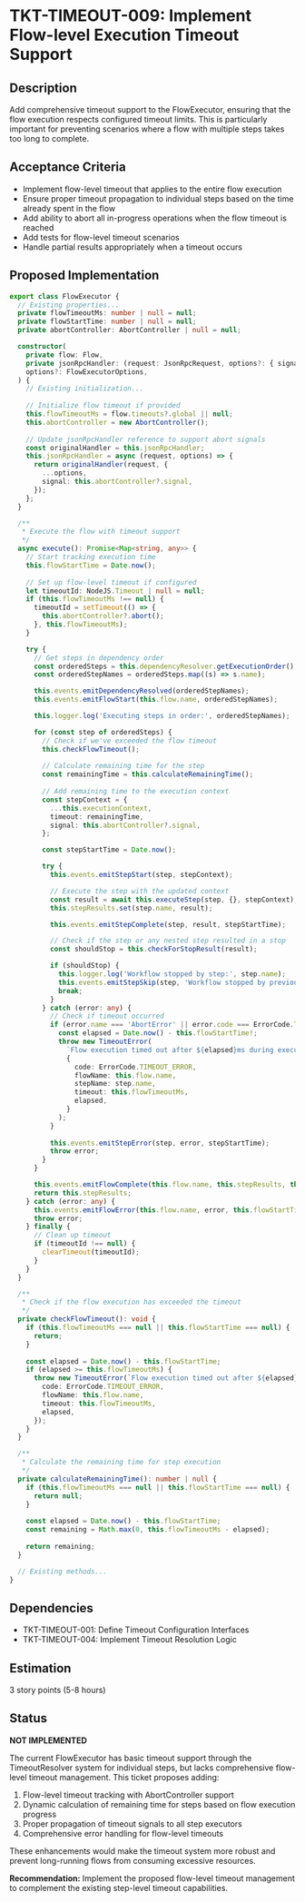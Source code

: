 # TKT-TIMEOUT-009: Implement Flow-level Execution Timeout Support

## Description

Add comprehensive timeout support to the FlowExecutor, ensuring that the flow execution respects configured timeout limits. This is particularly important for preventing scenarios where a flow with multiple steps takes too long to complete.

## Acceptance Criteria

- Implement flow-level timeout that applies to the entire flow execution
- Ensure proper timeout propagation to individual steps based on the time already spent in the flow
- Add ability to abort all in-progress operations when the flow timeout is reached
- Add tests for flow-level timeout scenarios
- Handle partial results appropriately when a timeout occurs

## Proposed Implementation

```typescript
export class FlowExecutor {
  // Existing properties...
  private flowTimeoutMs: number | null = null;
  private flowStartTime: number | null = null;
  private abortController: AbortController | null = null;

  constructor(
    private flow: Flow,
    private jsonRpcHandler: (request: JsonRpcRequest, options?: { signal?: AbortSignal }) => Promise<any>,
    options?: FlowExecutorOptions,
  ) {
    // Existing initialization...
    
    // Initialize flow timeout if provided
    this.flowTimeoutMs = flow.timeouts?.global || null;
    this.abortController = new AbortController();
    
    // Update jsonRpcHandler reference to support abort signals
    const originalHandler = this.jsonRpcHandler;
    this.jsonRpcHandler = async (request, options) => {
      return originalHandler(request, {
        ...options,
        signal: this.abortController?.signal,
      });
    };
  }

  /**
   * Execute the flow with timeout support
   */
  async execute(): Promise<Map<string, any>> {
    // Start tracking execution time
    this.flowStartTime = Date.now();
    
    // Set up flow-level timeout if configured
    let timeoutId: NodeJS.Timeout | null = null;
    if (this.flowTimeoutMs !== null) {
      timeoutId = setTimeout(() => {
        this.abortController?.abort();
      }, this.flowTimeoutMs);
    }

    try {
      // Get steps in dependency order
      const orderedSteps = this.dependencyResolver.getExecutionOrder();
      const orderedStepNames = orderedSteps.map((s) => s.name);

      this.events.emitDependencyResolved(orderedStepNames);
      this.events.emitFlowStart(this.flow.name, orderedStepNames);

      this.logger.log('Executing steps in order:', orderedStepNames);

      for (const step of orderedSteps) {
        // Check if we've exceeded the flow timeout
        this.checkFlowTimeout();
        
        // Calculate remaining time for the step
        const remainingTime = this.calculateRemainingTime();
        
        // Add remaining time to the execution context
        const stepContext = {
          ...this.executionContext,
          timeout: remainingTime,
          signal: this.abortController?.signal,
        };

        const stepStartTime = Date.now();

        try {
          this.events.emitStepStart(step, stepContext);

          // Execute the step with the updated context
          const result = await this.executeStep(step, {}, stepContext);
          this.stepResults.set(step.name, result);

          this.events.emitStepComplete(step, result, stepStartTime);

          // Check if the step or any nested step resulted in a stop
          const shouldStop = this.checkForStopResult(result);

          if (shouldStop) {
            this.logger.log('Workflow stopped by step:', step.name);
            this.events.emitStepSkip(step, 'Workflow stopped by previous step');
            break;
          }
        } catch (error: any) {
          // Check if timeout occurred
          if (error.name === 'AbortError' || error.code === ErrorCode.TIMEOUT_ERROR) {
            const elapsed = Date.now() - this.flowStartTime!;
            throw new TimeoutError(
              `Flow execution timed out after ${elapsed}ms during execution of step "${step.name}"`,
              {
                code: ErrorCode.TIMEOUT_ERROR,
                flowName: this.flow.name,
                stepName: step.name,
                timeout: this.flowTimeoutMs,
                elapsed,
              }
            );
          }
          
          this.events.emitStepError(step, error, stepStartTime);
          throw error;
        }
      }

      this.events.emitFlowComplete(this.flow.name, this.stepResults, this.flowStartTime);
      return this.stepResults;
    } catch (error: any) {
      this.events.emitFlowError(this.flow.name, error, this.flowStartTime);
      throw error;
    } finally {
      // Clean up timeout
      if (timeoutId !== null) {
        clearTimeout(timeoutId);
      }
    }
  }

  /**
   * Check if the flow execution has exceeded the timeout
   */
  private checkFlowTimeout(): void {
    if (this.flowTimeoutMs === null || this.flowStartTime === null) {
      return;
    }
    
    const elapsed = Date.now() - this.flowStartTime;
    if (elapsed >= this.flowTimeoutMs) {
      throw new TimeoutError(`Flow execution timed out after ${elapsed}ms`, {
        code: ErrorCode.TIMEOUT_ERROR,
        flowName: this.flow.name,
        timeout: this.flowTimeoutMs,
        elapsed,
      });
    }
  }

  /**
   * Calculate the remaining time for step execution
   */
  private calculateRemainingTime(): number | null {
    if (this.flowTimeoutMs === null || this.flowStartTime === null) {
      return null;
    }
    
    const elapsed = Date.now() - this.flowStartTime;
    const remaining = Math.max(0, this.flowTimeoutMs - elapsed);
    
    return remaining;
  }

  // Existing methods...
}
```

## Dependencies

- TKT-TIMEOUT-001: Define Timeout Configuration Interfaces
- TKT-TIMEOUT-004: Implement Timeout Resolution Logic

## Estimation

3 story points (5-8 hours)

## Status

**NOT IMPLEMENTED**

The current FlowExecutor has basic timeout support through the TimeoutResolver system for individual steps, but lacks comprehensive flow-level timeout management. This ticket proposes adding:

1. Flow-level timeout tracking with AbortController support
2. Dynamic calculation of remaining time for steps based on flow execution progress
3. Proper propagation of timeout signals to all step executors
4. Comprehensive error handling for flow-level timeouts

These enhancements would make the timeout system more robust and prevent long-running flows from consuming excessive resources.

**Recommendation:** Implement the proposed flow-level timeout management to complement the existing step-level timeout capabilities.
